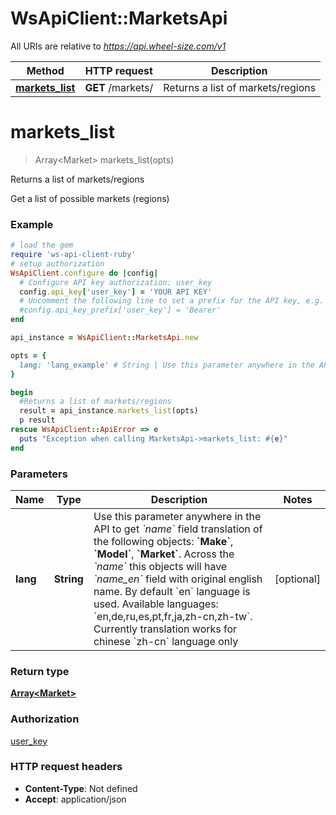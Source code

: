 # WsApiClient::MarketsApi

All URIs are relative to *https://api.wheel-size.com/v1*

Method | HTTP request | Description
------------- | ------------- | -------------
[**markets_list**](MarketsApi.md#markets_list) | **GET** /markets/ | Returns a list of markets/regions


# **markets_list**
> Array&lt;Market&gt; markets_list(opts)

Returns a list of markets/regions

Get a list of possible markets (regions)

### Example
```ruby
# load the gem
require 'ws-api-client-ruby'
# setup authorization
WsApiClient.configure do |config|
  # Configure API key authorization: user_key
  config.api_key['user_key'] = 'YOUR API KEY'
  # Uncomment the following line to set a prefix for the API key, e.g. 'Bearer' (defaults to nil)
  #config.api_key_prefix['user_key'] = 'Bearer'
end

api_instance = WsApiClient::MarketsApi.new

opts = { 
  lang: 'lang_example' # String | Use this parameter anywhere in the API to get *`name`* field translation of the following objects: **`Make`**, **`Model`**, **`Market`**. Across the *`name`* this objects will have *`name_en`* field with original english name. By default `en` language is used.  Available languages: `en,de,ru,es,pt,fr,ja,zh-cn,zh-tw`. Currently translation works for chinese `zh-cn` language only
}

begin
  #Returns a list of markets/regions
  result = api_instance.markets_list(opts)
  p result
rescue WsApiClient::ApiError => e
  puts "Exception when calling MarketsApi->markets_list: #{e}"
end
```

### Parameters

Name | Type | Description  | Notes
------------- | ------------- | ------------- | -------------
 **lang** | **String**| Use this parameter anywhere in the API to get *&#x60;name&#x60;* field translation of the following objects: **&#x60;Make&#x60;**, **&#x60;Model&#x60;**, **&#x60;Market&#x60;**. Across the *&#x60;name&#x60;* this objects will have *&#x60;name_en&#x60;* field with original english name. By default &#x60;en&#x60; language is used.  Available languages: &#x60;en,de,ru,es,pt,fr,ja,zh-cn,zh-tw&#x60;. Currently translation works for chinese &#x60;zh-cn&#x60; language only | [optional] 

### Return type

[**Array&lt;Market&gt;**](Market.md)

### Authorization

[user_key](../README.md#user_key)

### HTTP request headers

 - **Content-Type**: Not defined
 - **Accept**: application/json



